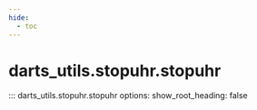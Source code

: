 ```yaml
---
hide:
  - toc
---
```

# <code class='doc-symbol doc-symbol-nav doc-symbol-function'></code>darts_utils.stopuhr.stopuhr

::: darts_utils.stopuhr.stopuhr
    options:
      show_root_heading: false
